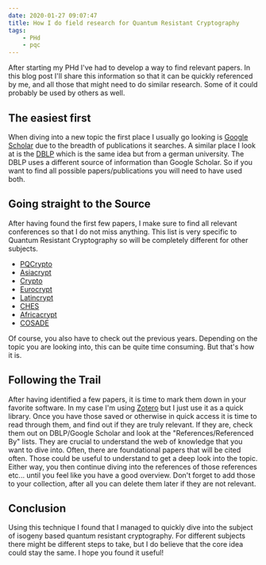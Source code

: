 ```yaml
---
date: 2020-01-27 09:07:47
title: How I do field research for Quantum Resistant Cryptography
tags:
    - PHd
    - pqc
---
```


After starting my PHd I've had to develop a way to find relevant papers. In
this blog post I'll share this information so that it can be quickly referenced
by me, and all those that might need to do similar research. Some of it could
probably be used by others as well.


## The easiest first

When diving into a new topic the first place I usually go looking is [Google
Scholar][gs] due to the breadth of publications it searches. A similar place I
look at is the [DBLP][dblp] which is the same idea but from a german
university. The DBLP uses a different source of information than Google
Scholar. So if you want to find all possible papers/publications you will need
to have used both.

## Going straight to the Source

After having found the first few papers, I make sure to find all relevant
conferences so that I do not miss anything. This list is very specific to
Quantum Resistant Cryptography so will be completely different for other
subjects.

- [PQCrypto](https://pqcrypto.org/)
- [Asiacrypt](https://www.iacr.org/meetings/asiacrypt/)
- [Crypto](https://www.iacr.org/meetings/crypto/)
- [Eurocrypt](https://www.iacr.org/meetings/eurocrypt/)
- [Latincrypt](https://latincrypt2019.cryptojedi.org/index.shtml)
- [CHES](https://iacr.org/meetings/ches/)
- [Africacrypt](http://africacrypt2020.org/index.html)
- [COSADE](http://www.cosade.org/)

Of course, you also have to check out the previous years. Depending on the
topic you are looking into, this can be quite time consuming. But that's how it
is.

## Following the Trail

After having identified a few papers, it is time to mark them down in your
favorite software. In my case I'm using [Zotero](https://www.zotero.org/) but I
just use it as a quick library. Once you have those saved or otherwise in quick
access it is time to read through them, and find out if they are truly
relevant. If they are, check them out on DBLP/Google Scholar and look at the
"References/Referenced By" lists. They are crucial to understand the web of
knowledge that you want to dive into. Often, there are foundational papers that
will be cited often. Those could be useful to understand to get a deep look
into the topic. Either way, you then continue diving into the references of
those references etc... until you feel like you have a good overview.
Don't forget to add those to your collection, after all you can delete them
later if they are not relevant.

## Conclusion

Using this technique I found that I managed to quickly dive into the subject of
isogeny based quantum resistant cryptography. For different subjects there
might be different steps to take, but I do believe that the core idea could
stay the same. I hope you found it useful!

[gs]: https://scholar.google.com/
[dblp]: https://dblp.uni-trier.de/
